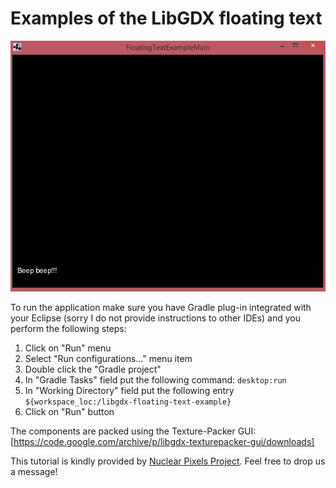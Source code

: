# Examples of the LibGDX floating text

![LibGDX Floating Text Example](https://github.com/serhiy/libgdx-floating-text-example/blob/master/floating-text-example.gif)

To run the application make sure you have Gradle plug-in integrated with your Eclipse (sorry I do not provide instructions to other IDEs) and you perform the following steps:
1. Click on "Run" menu
2. Select "Run configurations..." menu item
3. Double click the "Gradle project"
4. In "Gradle Tasks" field put the following command: `desktop:run`
5. In "Working Directory" field put the following entry `${workspace_loc:/libgdx-floating-text-example}`
6. Click on "Run" button

The components are packed using the Texture-Packer GUI: [https://code.google.com/archive/p/libgdx-texturepacker-gui/downloads]

This tutorial is kindly provided by [Nuclear Pixels Project](www.nuclearpixels.com). Feel free to drop us a message!
